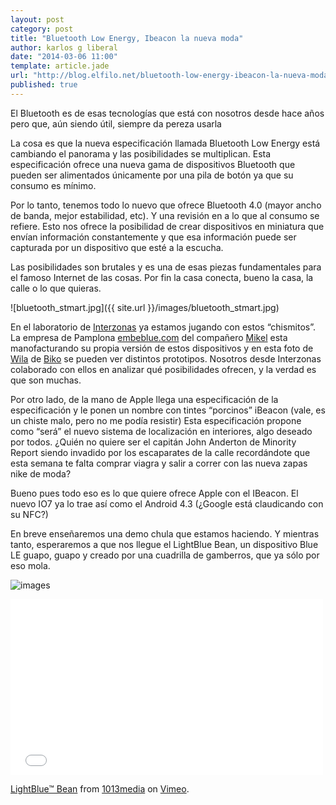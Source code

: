 ```yaml
---
layout: post
category: post
title: "Bluetooth Low Energy, Ibeacon la nueva moda"
author: karlos g liberal
date: "2014-03-06 11:00"
template: article.jade
url: "http://blog.elfilo.net/bluetooth-low-energy-ibeacon-la-nueva-moda/index.html"
published: true
---
```


El Bluetooth es de esas tecnologías que está con nosotros desde hace años pero que, aún siendo útil, siempre da pereza usarla

La cosa es que la nueva especificación llamada Bluetooth Low Energy está cambiando el panorama y las posibilidades se multiplican. Esta especificación ofrece una nueva gama de dispositivos Bluetooth que pueden ser alimentados únicamente por una pila de botón ya que su consumo es mínimo.


Por lo tanto, tenemos todo lo nuevo que ofrece Bluetooth 4.0 (mayor ancho de banda, mejor estabilidad, etc). Y una revisión en a lo que al consumo se refiere. Esto nos ofrece la posibilidad de crear dispositivos en miniatura que envían información constantemente y que esa información puede ser capturada por un dispositivo que esté a la escucha.  

Las posibilidades son brutales y es una de esas piezas fundamentales para el famoso Internet de las cosas. Por fin la casa conecta, bueno la casa, la calle o lo que quieras. 

![bluetooth_stmart.jpg]({{ site.url }}/images/bluetooth_stmart.jpg)

<!--more-->

En el laboratorio de [Interzonas](http://interzonas.info) ya estamos jugando con estos “chismitos”. La empresa de Pamplona [embeblue.com](http://embeblue.com) del compañero [Mikel](https://twitter.com/ikoem) esta manofacturando su propia versión de estos dispositivos y en esta foto de [Wila](https://twitter.com/wila_) de [Biko](http://biko2.com) se pueden ver distintos prototipos. Nosotros desde Interzonas colaborado con ellos en analizar qué posibilidades ofrecen, y la verdad es que son muchas. 

Por otro lado, de la mano de Apple llega una especificación de la especificación y le ponen un nombre con tintes “porcinos” iBeacon (vale, es un chiste malo, pero no me podía resistir) Esta especificación propone como “será” el nuevo sistema de localización en interiores, algo deseado por todos. ¿Quién no quiere ser el capitán John Anderton de Minority Report siendo invadido por los escaparates de la calle recordándote que esta semana te falta comprar viagra y salir a correr con las nueva zapas nike de moda? 

Bueno pues todo eso es lo que quiere ofrece Apple con el IBeacon. El nuevo IO7 ya lo trae así como el Android 4.3 (¿Google está claudicando con su NFC?) 

En breve enseñaremos una demo chula que estamos haciendo. Y mientras tanto, esperaremos a que nos llegue el LightBlue Bean, un dispositivo Blue LE guapo, guapo y creado por una cuadrilla de gamberros, que ya sólo por eso mola.

![images](/images/unnamed.jpg)

<iframe src="//player.vimeo.com/video/80058454?title=0&amp;byline=0&amp;portrait=0" width="500" height="281" frameborder="0" webkitallowfullscreen mozallowfullscreen allowfullscreen></iframe> <p><a href="http://vimeo.com/80058454">LightBlue™ Bean</a> from <a href="http://vimeo.com/1013media">1013media</a> on <a href="https://vimeo.com">Vimeo</a>.</p>